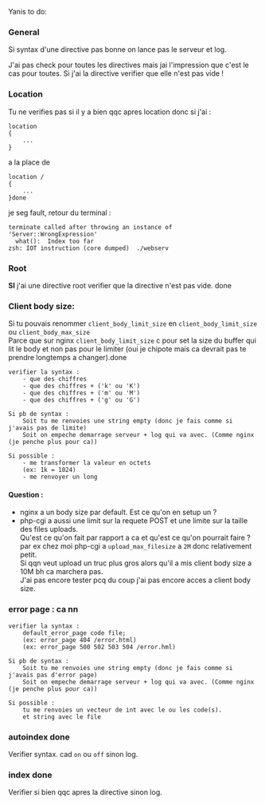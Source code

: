 


Yanis to do:


### General

Si syntax d'une directive pas bonne on lance pas le serveur et log.

J'ai pas check pour toutes les directives mais jai l'impression que c'est le cas pour toutes. Si j'ai la directive verifier que elle n'est pas vide !

### Location 

Tu ne verifies pas si il y a bien qqc apres location donc si j'ai :

```
location
{
	...
}
```

a la place de 
```
location / 
{
	...
}done
```

je seg fault, retour du terminal :
```
terminate called after throwing an instance of 'Server::WrongExpression'
  what():  Index too far
zsh: IOT instruction (core dumped)  ./webserv
```

### Root

**SI** j'ai une directive root verifier que la directive n'est pas vide.
done

### Client body size:

Si tu pouvais renommer `client_body_limit_size` en `client_body_limit_size` ou `client_body_max_size`<br>
Parce que sur nginx `client_body_limit_size` c pour set la size du buffer qui lit le body et non pas
pour le limiter (oui je chipote mais ca devrait pas te prendre longtemps a changer).done

```
verifier la syntax :
	- que des chiffres
	- que des chiffres + ('k' ou 'K')
	- que des chiffres + ('m' ou 'M')
	- que des chiffres + ('g' ou 'G')
```

```
Si pb de syntax :
	Soit tu me renvoies une string empty (donc je fais comme si j'avais pas de limite)
	Soit on empeche demarrage serveur + log qui va avec. (Comme nginx (je penche plus pour ca))
```
```
Si possible :
	- me transformer la valeur en octets
	(ex: 1k = 1024)
	- me renvoyer un long
```

#### Question :
 - nginx a un body size par default. Est ce qu'on en setup un ?
 - php-cgi a aussi une limit sur la requete POST et une limite sur la taille des files uploads.<br>
Qu'est ce qu'on fait par rapport a ca et qu'est ce qu'on pourrait faire ?<br>
par ex chez moi php-cgi a `upload_max_filesize` a `2M` donc relativement petit.<br>
Si qqn veut upload un truc plus gros alors qu'il a mis client body size a 10M bh ca marchera pas.<br>
J'ai pas encore tester pcq du coup j'ai pas encore acces a client body size.



### error page : ca nn
```
verifier la syntax :
	default_error_page code file;
	(ex: error_page 404 /error.html)
	(ex: error_page 500 502 503 504 /error.hml)
```
```
Si pb de syntax :
	Soit tu me renvoies une string empty (donc je fais comme si j'avais pas d'error page)
	Soit on empeche demarrage serveur + log qui va avec. (Comme nginx (je penche plus pour ca))
```
```
Si possible :
	tu me renvoies un vecteur de int avec le ou les code(s).
	et string avec le file
```


### autoindex done

Verifier syntax. cad `on` ou `off` sinon log.

### index done
Verifier si bien qqc apres la directive sinon log.
